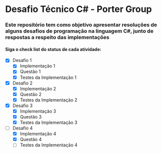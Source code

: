 # Desafio Técnico C# - Porter Group

### Este repositório tem como objetivo apresentar resoluções de alguns desafios de programação na linguagem C#, junto de respostas a respeito das implementações

#### Siga o check list do status de cada atividade:

- [x] Desafio 1
  - [x] Implementação 1
  - [x] Questão 1
  - [x] Testes da Implementação 1
- [x] Desafio 2
  - [x] Implementação 2
  - [x] Questão 2
  - [x] Testes da Implementação 2
- [x] Desafio 3
  - [x] Implementação 3
  - [x] Questão 3
  - [x] Testes da Implementação 3
- [ ] Desafio 4
  - [x] Implementação 4
  - [x] Questão 4
  - [ ] Testes da Implementação 4
